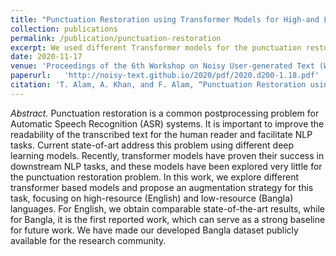 ```yaml
---
title: "Punctuation Restoration using Transformer Models for High-and Low-Resource Languages"
collection: publications
permalink: /publication/punctuation-restoration
excerpt: We used different Transformer models for the punctuation restoration task on a high (English) and low (resource) language. We also proposed a novel augmentation strategy tailored for improving performance on ASR transcriptions.
date: 2020-11-17
venue: 'Proceedings of the 6th Workshop on Noisy User-generated Text (W-NUT 2020)@EMNLP'  
paperurl:   'http://noisy-text.github.io/2020/pdf/2020.d200-1.18.pdf'
citation: 'T. Alam, A. Khan, and F. Alam, “Punctuation Restoration using Transformer Models for High-and Low-Resource Languages,” in Proceedings of the 6th Workshop on Noisy User-generated Text (W-NUT2020)@EMNLP. 2020.'
---
```


*Abstract.* Punctuation restoration is a common postprocessing problem for Automatic Speech Recognition (ASR) systems. It is important to improve the readability of the transcribed text for the human reader and facilitate NLP tasks. Current state-of-art address this problem using different deep learning models. Recently, transformer models have proven their success in downstream NLP tasks, and these models have been explored very little for the punctuation restoration problem. In this work, we explore different transformer based models and propose an augmentation strategy for this task, focusing on high-resource (English) and low-resource (Bangla) languages. For English, we obtain comparable state-of-the-art results, while for Bangla, it is the first reported work, which can serve as a strong baseline for future work. We have made our developed Bangla dataset publicly available for the research community.

<!--
[Download paper here](http://academicpages.github.io/files/paper2.pdf)
Recommended citation: Your Name, You. (2010). "Paper Title Number 2." <i>Journal 1</i>. 1(2).
-->
